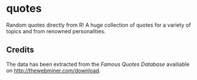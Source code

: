 quotes
======

Random quotes directly from R! A huge collection of quotes for a variety of topics and from renowned personalities.

## Credits

The data has been extracted from the *Famous Quotes Database* availiable on http://thewebminer.com/download.
